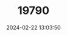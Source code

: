 ---
title: "19790"
category: "Ruwenzorisorex suncoides"
draft: false
date: 2024-02-22 13:03:50
languages:
  English: ["Ruwenzori Shrew"]
---